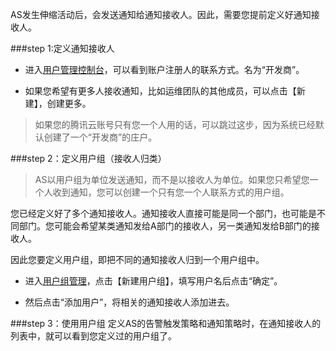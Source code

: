 AS发生伸缩活动后，会发送通知给通知接收人。因此，需要您提前定义好通知接收人。



###step 1:定义通知接收人
- 进入[用户管理控制台](https://console.qcloud.com/cam)，可以看到账户注册人的联系方式。名为“开发商”。

- 如果您希望有更多人接收通知，比如运维团队的其他成员，可以点击【新建】，创建更多。

>如果您的腾讯云账号只有您一个人用的话，可以跳过这步，因为系统已经默认创建了一个“开发商”的庄户。

###step 2：定义用户组（接收人归类）

>AS以用户组为单位发送通知，而不是以接收人为单位。如果您只希望您一个人收到通知，您可以创建一个只有您一个人联系方式的用户组。

您已经定义好了多个通知接收人。通知接收人直接可能是同一个部门，也可能是不同部门。您可能会希望某类通知发给A部门的接收人，另一类通知发给B部门的接收人。

因此您要定义用户组，即把不同的通知接收人归到一个用户组中。



- 进入[用户组管理](https://console.qcloud.com/cam/groups)，点击【新建用户组】，填写用户名后点击“确定”。

- 然后点击“添加用户”，将相关的通知接收人添加进去。

###step 3：使用用户组
定义AS的告警触发策略和通知策略时，在通知接收人的列表中，就可以看到您定义过的用户组了。







